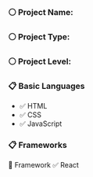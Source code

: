 ### :white_circle: Project Name: 

### :white_circle: Project Type:

### :white_circle: Project Level:


### :clipboard: Basic Languages
 - :white_check_mark: HTML
 - :white_check_mark: CSS
 - :white_check_mark: JavaScript


### :clipboard: Frameworks
   :pushpin: Framework
   :white_check_mark: React
